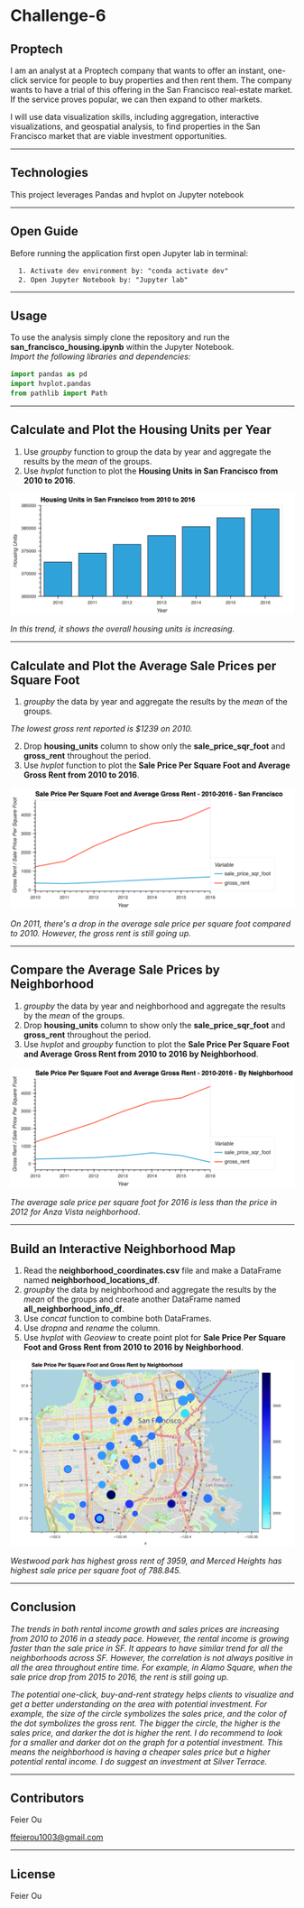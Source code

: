 # Challenge-6


## Proptech 

I am an analyst at a Proptech company that wants to offer an instant, one-click service for people to buy properties and then rent them. The company wants to have a trial of this offering in the San Francisco real-estate market. If the service proves popular, we can then expand to other markets.

I will use data visualization skills, including aggregation, interactive visualizations, and geospatial analysis, to find properties in the San Francisco market that are viable investment opportunities.


---

## Technologies

This project leverages Pandas and hvplot on Jupyter notebook

---

## Open Guide

Before running the application first open Jupyter lab in terminal:

```
  1. Activate dev environment by: "conda activate dev"
  2. Open Jupyter Notebook by: "Jupyter lab"
```


---

## Usage

To use the analysis simply clone the repository and run the **san_francisco_housing.ipynb** within the Jupyter Notebook.\
*Import the following libraries and dependencies:*

``` python
import pandas as pd
import hvplot.pandas
from pathlib import Path
```

---

## Calculate and Plot the Housing Units per Year 

1. Use *groupby* function to group the data by year and aggregate the results by the *mean* of the groups.
2. Use *hvplot* function to plot the **Housing Units in San Francisco from 2010 to 2016**. 

![<bar>](<Image/bokeh_plot.png>)

*In this trend, it shows the overall housing units is increasing.*

---


## Calculate and Plot the Average Sale Prices per Square Foot

1. *groupby* the data by year and aggregate the results by the *mean* of the groups.

*The lowest gross rent reported is $1239 on 2010.*

2. Drop **housing_units** column to show only the **sale_price_sqr_foot** and **gross_rent** throughout the period. 
3. Use *hvplot* function to plot the **Sale Price Per Square Foot and Average Gross Rent from 2010 to 2016**.

![<2>](<Image/bokeh_plot (1).png>)

*On 2011, there's a drop in the average sale price per square foot compared to 2010. However, the gross rent is still going up.*

---

## Compare the Average Sale Prices by Neighborhood

1. *groupby* the data by year and neighborhood and aggregate the results by the *mean* of the groups.
2. Drop **housing_units** column to show only the **sale_price_sqr_foot** and **gross_rent** throughout the period. 
2. Use *hvplot* and *groupby* function to plot the **Sale Price Per Square Foot and Average Gross Rent from 2010 to 2016 by Neighborhood**.

![<3>](<Image/bokeh_plot (2).png>)

*The average sale price per square foot for 2016 is less than the price in 2012 for Anza Vista neighborhood*.

---

## Build an Interactive Neighborhood Map

1. Read the **neighborhood_coordinates.csv** file and make a DataFrame named **neighborhood_locations_df**.
2. *groupby* the data by neighborhood and aggregate the results by the *mean* of the groups and create another DataFrame named **all_neighborhood_info_df**.
3. Use *concat* function to combine both DataFrames.
4. Use *dropna* and *rename* the column.
5. Use *hvplot* with *Geoview* to create point plot for **Sale Price Per Square Foot and Gross Rent from 2010 to 2016 by Neighborhood**.

![<4>](<Image/bokeh_plot (3).png>)

*Westwood park has highest gross rent of 3959, and Merced Heights has highest sale price per square foot of 788.845.*


---

## Conclusion

*The trends in both rental income growth and sales prices are increasing from 2010 to 2016 in a steady pace. However, the rental income is growing faster than the sale price in SF. It appears to have similar trend for all the neighborhoods across SF. However, the correlation is not always positive in all the area throughout entire time. For example, in Alamo Square, when the sale price drop from 2015 to 2016, the rent is still going up.*

*The potential one-click, buy-and-rent strategy helps clients to visualize and get a better understanding on the area with potential investment. For example, the size of the circle symbolizes the sales price, and the color of the dot symbolizes the gross rent. The bigger the circle, the higher is the sales price, and darker the dot is higher the rent. I do recommend to look for a smaller and darker dot on the graph for a potential investment. This means the neighborhood is having a cheaper sales price but a higher potential rental income. I do suggest an investment at Silver Terrace.*

---

## Contributors

Feier Ou 

ffeierou1003@gmail.com 

---

## License

Feier Ou 
